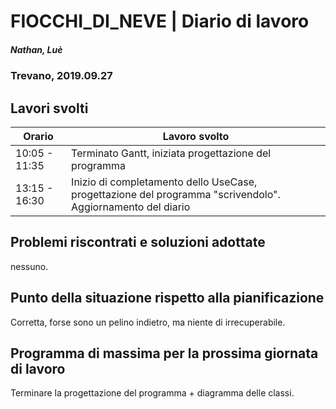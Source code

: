 

# FIOCCHI_DI_NEVE | Diario di lavoro
##### Nathan, Luè
### Trevano, 2019.09.27

## Lavori svolti


|Orario        |Lavoro svolto                 |
|--------------|------------------------------|
|10:05 - 11:35 |Terminato Gantt, iniziata progettazione del programma |
|13:15 - 16:30 |Inizio di completamento dello UseCase, progettazione del programma "scrivendolo". Aggiornamento del diario|

##  Problemi riscontrati e soluzioni adottate
nessuno.
##  Punto della situazione rispetto alla pianificazione
Corretta, forse sono un pelino indietro, ma niente di irrecuperabile.
## Programma di massima per la prossima giornata di lavoro
Terminare la progettazione del programma + diagramma delle classi.